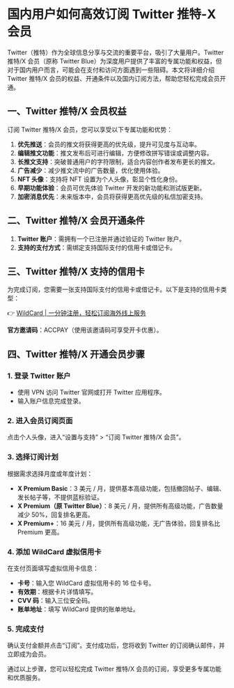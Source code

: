 # 国内用户如何高效订阅 Twitter 推特-X 会员

Twitter（推特）作为全球信息分享与交流的重要平台，吸引了大量用户。Twitter 推特/X 会员（原称 Twitter Blue）为深度用户提供了丰富的专属功能和权益，但对于国内用户而言，可能会在支付和访问方面遇到一些阻碍。本文将详细介绍 Twitter 推特/X 会员的权益、开通条件以及国内订阅方法，帮助您轻松完成会员开通。

## 一、Twitter 推特/X 会员权益

订阅 Twitter 推特/X 会员，您可以享受以下专属功能和优势：

1. **优先推送**：会员的推文将获得更高的优先级，提升可见度与互动率。
2. **编辑推文功能**：推文发布后可进行编辑，方便修改拼写错误或调整内容。
3. **长推文支持**：突破普通用户的字符限制，适合内容创作者发布更长的推文。
4. **广告减少**：减少推文流中的广告数量，优化使用体验。
5. **NFT 头像**：支持将 NFT 设置为个人头像，彰显个性化身份。
6. **早期功能体验**：会员可优先体验 Twitter 开发的新功能和测试版更新。
7. **加密消息优先**：未来版本中，会员将获得更高优先级的私信加密支持。

## 二、Twitter 推特/X 会员开通条件

1. **Twitter 账户**：需拥有一个已注册并通过验证的 Twitter 账户。
2. **支持的支付方式**：需绑定支持国际支付的信用卡或借记卡。

## 三、Twitter 推特/X 支持的信用卡

为完成订阅，您需要一张支持国际支付的信用卡或借记卡。以下是支持的信用卡类型：

👉 [WildCard | 一分钟注册，轻松订阅海外线上服务](https://bbtdd.com/WildCard)

**官方邀请码**：ACCPAY（使用该邀请码可享受开卡优惠）。

## 四、Twitter 推特/X 开通会员步骤

### 1. 登录 Twitter 账户

- 使用 VPN 访问 Twitter 官网或打开 Twitter 应用程序。
- 输入账户信息完成登录。

### 2. 进入会员订阅页面

点击个人头像，进入“设置与支持” > “订阅 Twitter 推特/X 会员”。

### 3. 选择订阅计划

根据需求选择月度或年度计划：

- **X Premium Basic**：3 美元 / 月，提供基本高级功能，包括撤回帖子、编辑、发长帖子等，不提供蓝标验证。
- **X Premium（原 Twitter Blue）**：8 美元 / 月，提供所有高级功能，广告数量减少 50%，回复排名更高。
- **X Premium+**：16 美元 / 月，提供所有高级功能，无广告体验，回复排名比 Premium 更高。

### 4. 添加 WildCard 虚拟信用卡

在支付页面填写虚拟信用卡信息：

- **卡号**：输入您 WildCard 虚拟信用卡的 16 位卡号。
- **有效期**：根据卡片详情填写。
- **CVV 码**：输入三位安全码。
- **账单地址**：填写 WildCard 提供的账单地址。

### 5. 完成支付

确认支付金额并点击“订阅”。支付成功后，您将收到 Twitter 的订阅确认邮件，并立即成为会员。

通过以上步骤，您可以轻松完成 Twitter 推特/X 会员的订阅，享受更多专属功能和优质服务。